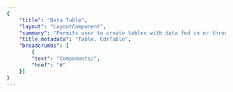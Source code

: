 ```yaml
---
{
    "title": "Data Table",
    "layout": "LayoutComponent",
    "summary": "Permits user to create tables with data fed in or through custom markup",
    "title_metadata": "Table, CdrTable",
    "breadcrumbs": [
        {
        "text": "Components/",
        "href": "#"
    }]
}
---
```


<cdr-doc-tabs>
<template slot="Overview">
<cdr-doc-table-of-contents-shell tab-name="Overview">

## Default

</cdr-doc-table-of-contents-shell>
</template>

<template slot="Design Guidelines">
  <cdr-doc-table-of-contents-shell
    tab-name="Design Guidelines"
    :appended-nav-items="[
      {
        text: 'Related Components'
      },
      {
        text: 'List Group',
        href: '/components/list'
      },
      {
        text: 'Radio buttons',
        href: '/components/radio'
      }
    ]">
    <cdr-doc-alert/>

## Use When

### Don't use when

## Content


## Behavior

## Accessibility

For more information, review techniques and failures for:

 - [WCAG 2.0,  1.3.1 Info and Relationships](https://www.w3.org/WAI/WCAG21/Understanding/info-and-relationships.html)
 - [WCAG 2.0,  3.3.2 Labels and Instructions](https://www.w3.org/WAI/WCAG21/Understanding/labels-or-instructions.html)

## Resources

 - [CDS UI Toolkit](/getting-started/as-a-designer/)
 - WebAIM: [Keyboard Accessibility](https://webaim.org/techniques/keyboard/)

  </cdr-doc-table-of-contents-shell>
</template>

<template slot="API">
<cdr-doc-table-of-contents-shell>

## Props

## Slots

## Events

## Modifiers

Following are modifiers for `cdrTable` component:

- compact
- borderless

## Installation

Resources are available within the [cdr-table package:](https://www.npmjs.com/search?q=cdr-table)

- Component: `@rei/cdr-table`
- Component styles: `cdr-table.css`

To incorporate the required assets for a component, use the following steps:

### 1. Install using NPM

Install the `cdr-table` package using `npm` in your terminal:

_Terminal_

```terminal
    npm i -s @rei/cdr-table
```

### 2. Import dependencies

_main.js_

```javascript
// import your required css.
import "@rei/cdr-table/dist/cdr-table.css";
```

### 3. Add component to a template

_local.vue_
```vue
<template>
  <cdr-table
      :records="bookRecords"
      :headers="bookHeaders"
      :row-headers="true"/>
</template>
<script>
import { CdrTable } from '@rei/cdr-table';
export default {
  components: { CdrTable },
  data() {
    return {
      bookHeaders: ['Title','Year','Author'],
      bookRecords: [
        {
          title: 'Book A',
          year: 1823,
          author: 'Mikey',
          rowheader: 'row 1',
        },
        {
          title: 'Book C',
          year: 1532,
          author: 'Joey',
          rowheader: 'row 2',
        },
        {
          title: 'Book E',
          year: 1253,
          author: 'Scotty',
          rowheader: 'row 3',
        },
      ],
    };
  },
};
</script>
```
## Usage



## Accessibility

- 


</cdr-doc-table-of-contents-shell>
</template>

<template slot="History">

## 1.0.0

- Supports tables created by custom HTML markup or feeding in data
- Removes tables borders with `borderless` modifier
- Makes table spacing more compact with `compact` modifier

</template>
</cdr-doc-tabs>
